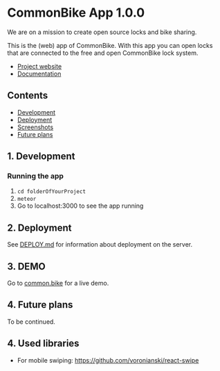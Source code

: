 # CommonBike App 1.0.0

We are on a mission to create open source locks and bike sharing.

This is the (web) app of CommonBike. With this app you can open locks that are connected to the free and open CommonBike lock system.

- [Project website](http://common.bike)
- [Documentation](https://github.com/CommonBike/commonbike-documentation/wiki)

## Contents

- [Development](#1-development)
- [Deployment](#2-deployment)
- [Screenshots](#3-screenshots)
- [Future plans](#4-future-plans)

## 1. Development

### Running the app

1. `cd folderOfYourProject`
2. `meteor`
3. Go to localhost:3000 to see the app running

## 2. Deployment

See [DEPLOY.md](DEPLOY.md) for information about deployment on the server.

## 3. DEMO

Go to [common.bike](https://app.common.bike) for a live demo.

## 4. Future plans

To be continued.

## 4. Used libraries

- For mobile swiping: https://github.com/voronianski/react-swipe
